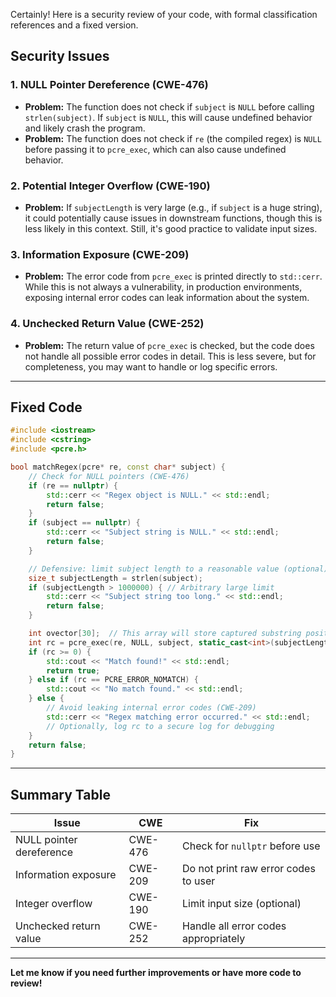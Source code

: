 Certainly! Here is a security review of your code, with formal classification references and a fixed version.

## Security Issues

### 1. **NULL Pointer Dereference (CWE-476)**
- **Problem:** The function does not check if `subject` is `NULL` before calling `strlen(subject)`. If `subject` is `NULL`, this will cause undefined behavior and likely crash the program.
- **Problem:** The function does not check if `re` (the compiled regex) is `NULL` before passing it to `pcre_exec`, which can also cause undefined behavior.

### 2. **Potential Integer Overflow (CWE-190)**
- **Problem:** If `subjectLength` is very large (e.g., if `subject` is a huge string), it could potentially cause issues in downstream functions, though this is less likely in this context. Still, it's good practice to validate input sizes.

### 3. **Information Exposure (CWE-209)**
- **Problem:** The error code from `pcre_exec` is printed directly to `std::cerr`. While this is not always a vulnerability, in production environments, exposing internal error codes can leak information about the system.

### 4. **Unchecked Return Value (CWE-252)**
- **Problem:** The return value of `pcre_exec` is checked, but the code does not handle all possible error codes in detail. This is less severe, but for completeness, you may want to handle or log specific errors.

---

## Fixed Code

```cpp
#include <iostream>
#include <cstring>
#include <pcre.h>

bool matchRegex(pcre* re, const char* subject) {
    // Check for NULL pointers (CWE-476)
    if (re == nullptr) {
        std::cerr << "Regex object is NULL." << std::endl;
        return false;
    }
    if (subject == nullptr) {
        std::cerr << "Subject string is NULL." << std::endl;
        return false;
    }

    // Defensive: limit subject length to a reasonable value (optional)
    size_t subjectLength = strlen(subject);
    if (subjectLength > 1000000) { // Arbitrary large limit
        std::cerr << "Subject string too long." << std::endl;
        return false;
    }

    int ovector[30];  // This array will store captured substring positions
    int rc = pcre_exec(re, NULL, subject, static_cast<int>(subjectLength), 0, 0, ovector, 30);
    if (rc >= 0) {
        std::cout << "Match found!" << std::endl;
        return true;
    } else if (rc == PCRE_ERROR_NOMATCH) {
        std::cout << "No match found." << std::endl;
    } else {
        // Avoid leaking internal error codes (CWE-209)
        std::cerr << "Regex matching error occurred." << std::endl;
        // Optionally, log rc to a secure log for debugging
    }
    return false;
}
```

---

## Summary Table

| Issue | CWE | Fix |
|-------|-----|-----|
| NULL pointer dereference | CWE-476 | Check for `nullptr` before use |
| Information exposure | CWE-209 | Do not print raw error codes to user |
| Integer overflow | CWE-190 | Limit input size (optional) |
| Unchecked return value | CWE-252 | Handle all error codes appropriately |

---

**Let me know if you need further improvements or have more code to review!**